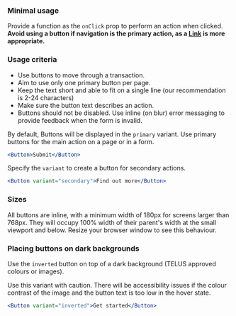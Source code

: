 ### Minimal usage

Provide a function as the `onClick` prop to perform an action when clicked. **Avoid using a button if navigation
is the primary action, as a [Link](#link) is more appropriate.**

### Usage criteria

* Use buttons to move through a transaction.
* Aim to use only one primary button per page.
* Keep the text short and able to fit on a single line (our recommendation is 2-24 characters)
* Make sure the button text describes an action.
* Buttons should not be disabled. Use inline (on blur) error messaging to provide feedback when the form is invalid.

By default, Buttons will be displayed in the `primary` variant. Use primary buttons for the main action on a page or
in a form.

```jsx
<Button>Submit</Button>
```

Specify the `variant` to create a button for secondary actions.

```jsx
<Button variant="secondary">Find out more</Button>
```

### Sizes

All buttons are inline, with a minimum width of 180px for screens larger than 768px. They will occupy 100% width of their
parent's width at the small viewport and below. Resize your browser window to see this behaviour.

### Placing buttons on dark backgrounds

Use the `inverted` button on top of a dark background (TELUS approved colours or images).

Use this variant with caution. There will be accessibility issues if the colour contrast of the image and the button
text is too low in the hover state.

```jsx { "props": { "className": "docs_purple-block" } }
<Button variant="inverted">Get started</Button>
```
